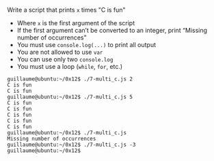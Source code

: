 Write a script that prints ```x``` times "C is fun"
- Where ```x``` is the first argument of the script
- If the first argument can’t be converted to an integer, print “Missing number of occurrences”
- You must use ```console.log(...)``` to print all output
- You are not allowed to use ```var```
- You can use only two ```console.log```
- You must use a loop (```while```, ```for```, etc.)
```  
guillaume@ubuntu:~/0x12$ ./7-multi_c.js 2
C is fun
C is fun
guillaume@ubuntu:~/0x12$ ./7-multi_c.js 5
C is fun
C is fun
C is fun
C is fun
C is fun
guillaume@ubuntu:~/0x12$ ./7-multi_c.js 
Missing number of occurrences
guillaume@ubuntu:~/0x12$ ./7-multi_c.js -3
guillaume@ubuntu:~/0x12$ 
```
